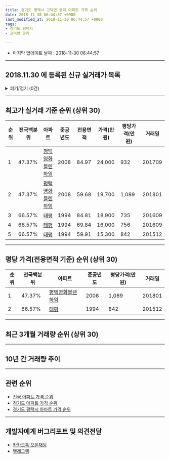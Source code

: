 ```yaml
---
title: 경기도 평택시 고덕면 궁리 아파트 가격 순위
date: 2018-11-30 06:44:57 +0900
last_modified_at: 2018-11-30 06:44:57 +0900
tags:
- 경기도 평택시
- 고덕면 궁리

---
```


* 마지막 업데이트 날짜 : 2018-11-30 06:44:57

---

## 2018.11.30 에 등록된 신규 실거래가 목록

<details>
<summary>펴기/접기 (0건)</summary>
<div markdown="1">

|아파트|전국백분위|준공년도|전용면적|가격(만원)|평당가격(만원)|거래일|
|---|---|---|---|---|---|---|
|없음|||||||


</div>
</details>

---

## 최고가 실거래 기준 순위 (상위 30)


|순위|전국백분위|아파트|준공년도|전용면적|가격(만원)|평당가격(만원)|거래일|
|---|---|---|---|---|---|---|---|
|1|47.37%|[평택영화블렌하임](https://search.naver.com/search.naver?query=%EA%B2%BD%EA%B8%B0%EB%8F%84+%ED%8F%89%ED%83%9D%EC%8B%9C+%EA%B3%A0%EB%8D%95%EB%A9%B4+%EA%B6%81%EB%A6%AC+%ED%8F%89%ED%83%9D%EC%98%81%ED%99%94%EB%B8%94%EB%A0%8C%ED%95%98%EC%9E%84)|2008|84.97|24,000|932|201709|
|2|47.37%|[평택영화블렌하임](https://search.naver.com/search.naver?query=%EA%B2%BD%EA%B8%B0%EB%8F%84+%ED%8F%89%ED%83%9D%EC%8B%9C+%EA%B3%A0%EB%8D%95%EB%A9%B4+%EA%B6%81%EB%A6%AC+%ED%8F%89%ED%83%9D%EC%98%81%ED%99%94%EB%B8%94%EB%A0%8C%ED%95%98%EC%9E%84)|2008|59.68|19,700|1,089|201801|
|3|66.57%|[태평](https://search.naver.com/search.naver?query=%EA%B2%BD%EA%B8%B0%EB%8F%84+%ED%8F%89%ED%83%9D%EC%8B%9C+%EA%B3%A0%EB%8D%95%EB%A9%B4+%EA%B6%81%EB%A6%AC+%ED%83%9C%ED%8F%89)|1994|84.81|18,900|735|201609|
|4|66.57%|[태평](https://search.naver.com/search.naver?query=%EA%B2%BD%EA%B8%B0%EB%8F%84+%ED%8F%89%ED%83%9D%EC%8B%9C+%EA%B3%A0%EB%8D%95%EB%A9%B4+%EA%B6%81%EB%A6%AC+%ED%83%9C%ED%8F%89)|1994|69.84|16,000|756|201609|
|5|66.57%|[태평](https://search.naver.com/search.naver?query=%EA%B2%BD%EA%B8%B0%EB%8F%84+%ED%8F%89%ED%83%9D%EC%8B%9C+%EA%B3%A0%EB%8D%95%EB%A9%B4+%EA%B6%81%EB%A6%AC+%ED%83%9C%ED%8F%89)|1994|59.91|15,300|842|201512|


---

## 평당 가격(전용면적 기준) 순위 (상위 30)


|순위|전국백분위|아파트|준공년도|평당가격(만원)|거래일|
|---|---|---|---|---|---|
|1|47.37%|[평택영화블렌하임](https://search.naver.com/search.naver?query=%EA%B2%BD%EA%B8%B0%EB%8F%84+%ED%8F%89%ED%83%9D%EC%8B%9C+%EA%B3%A0%EB%8D%95%EB%A9%B4+%EA%B6%81%EB%A6%AC+%ED%8F%89%ED%83%9D%EC%98%81%ED%99%94%EB%B8%94%EB%A0%8C%ED%95%98%EC%9E%84)|2008|1,089|201801|
|2|66.57%|[태평](https://search.naver.com/search.naver?query=%EA%B2%BD%EA%B8%B0%EB%8F%84+%ED%8F%89%ED%83%9D%EC%8B%9C+%EA%B3%A0%EB%8D%95%EB%A9%B4+%EA%B6%81%EB%A6%AC+%ED%83%9C%ED%8F%89)|1994|842|201512|


---

## 최근 3개월 거래량 순위 (상위 30)


<div style="width:100%;">
    <canvas id="deal_count_ranking" height="250"></canvas>
</div>


<script>
new Chart(document.getElementById("deal_count_ranking"), {
    type: 'horizontalBar',
    data: {
        labels: ['태평', '평택영화블렌하임'],
        datasets: [{
            label: '실거래 수',
            data: [22, 4],
            borderColor: "rgba(255, 0, 128, 1)",
            backgroundColor: "rgba(255, 0, 128, 0.5)",
            fill: false,
        }]
    },
    options: {
        responsive: true,
        title: {
            display: true,
            text: '최근 3개월 거래량 순위'
        },
        tooltips: {
            mode: 'index',
            intersect: false,
            callbacks: {
                title: function(tooltipItems, data) {
                    return "실거래 수:";
                },
                label: function(tooltipItem, data) {
                    return data.labels[tooltipItem.index] + ": " + tooltipItem.xLabel;
                }
            }
        },
        hover: {
            mode: 'nearest',
            intersect: true
        },
        scales: {
            xAxes: [{
                display: true,
                scaleLabel: {
                    display: true,
                    labelString: '실거래 수'
                },
                ticks: {
                    suggestedMin: 0,
                }
            }],
            yAxes: [{
                display: true,
                ticks: {
                    autoSkip: false,
                    callback: function(value, index, values) {
                        if (value.length > 15)
                            return value.substr(0, 13) + "...";
                        else
                            return value;
                    }
                },
                scaleLabel: {
                    display: false,
                }
            }]
        }
    }
});

</script>


---

## 10년 간 거래량 추이


<div style="width:100%;">
    <canvas id="deal_progress" height="250"></canvas>
</div>

<script>
new Chart(document.getElementById("deal_progress"), {
    type: 'line',
    data: {
        labels: ['200811','200812','200901','200902','200903','200904','200905','200906','200907','200908','200909','200910','200911','200912','201001','201002','201003','201004','201005','201006','201007','201008','201009','201010','201011','201012','201101','201102','201103','201104','201105','201106','201107','201108','201109','201110','201111','201112','201201','201202','201203','201204','201205','201206','201207','201208','201209','201210','201211','201212','201301','201302','201303','201304','201305','201306','201307','201308','201309','201310','201311','201312','201401','201402','201403','201404','201405','201406','201407','201408','201409','201410','201411','201412','201501','201502','201503','201504','201505','201506','201507','201508','201509','201510','201511','201512','201601','201602','201603','201604','201605','201606','201607','201608','201609','201610','201611','201612','201701','201702','201703','201704','201705','201706','201707','201708','201709','201710','201711','201712','201801','201802','201803','201804','201805','201806','201807','201808','201809','201810','201811'],
        datasets: [{
            label: '실거래 수',
            pointRadius: 1,
            data: [5, 3, 4, 4, 8, 8, 14, 14, 8, 7, 21, 10, 6, 9, 15, 8, 9, 10, 13, 6, 8, 9, 13, 14, 5, 40, 19, 24, 16, 7, 19, 18, 17, 14, 13, 13, 13, 14, 14, 9, 12, 12, 9, 15, 10, 11, 14, 7, 14, 8, 13, 4, 10, 20, 18, 13, 5, 12, 14, 20, 14, 17, 12, 13, 12, 15, 20, 17, 14, 22, 21, 15, 8, 18, 15, 20, 21, 16, 28, 24, 26, 12, 17, 29, 13, 8, 10, 9, 11, 8, 12, 9, 9, 14, 13, 16, 6, 8, 3, 9, 6, 10, 12, 8, 12, 4, 16, 8, 8, 9, 6, 3, 5, 11, 4, 7, 4, 6, 10, 12, 4],
            borderColor: "rgba(255, 201, 14, 1)",
            backgroundColor: "rgba(255, 201, 14, 0.5)",
            fill: true,
        }]
    },
    options: {
        responsive: true,
        title: {
            display: true,
            text: '10년간 거래량 추이'
        },
        tooltips: {
            mode: 'index',
            intersect: false,
        },
        hover: {
            mode: 'nearest',
            intersect: true
        },
        scales: {
            xAxes: [{
                display: true,
                scaleLabel: {
                    display: true,
                    labelString: '년/월'
                }
            }],
            yAxes: [{
                display: true,
                ticks: {
                    suggestedMin: 0,
                },
                scaleLabel: {
                    display: true,
                    labelString: '실거래 수'
                }
            }]
        }
    }
});

</script>


---

## 관련 순위

- [전국 아파트 가격 순위](https://inasie.github.io/apt-ranking/전국)
- [경기도 아파트 가격 순위](https://inasie.github.io/apt-ranking/경기도)
- [경기도 평택시 아파트 가격 순위](https://inasie.github.io/apt-ranking/경기도-평택시)


---

## 개발자에게 버그리포트 및 의견전달

- [카카오톡 오픈채팅](https://open.kakao.com/o/gLJUAP4)
- [텔레그램](https://t.me/inasie)

